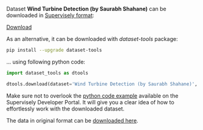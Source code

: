 Dataset **Wind Turbine Detection (by Saurabh Shahane)** can be downloaded in [Supervisely format](https://developer.supervisely.com/api-references/supervisely-annotation-json-format):

 [Download](https://assets.supervisely.com/supervisely-supervisely-assets-public/teams_storage/W/a/hl/M6hs4EGh3Zbm87oXM0QJwEk0CLVWnqODhFq4c7gZaVoVSBpC4oMgV3Yl2YRfj3MbqeIFK7AMTyFfvqSgcxyUn5ecJ7AKVjuHCfPNPhfN6zfciDyLfOUKSYs5woAS.tar)

As an alternative, it can be downloaded with *dataset-tools* package:
``` bash
pip install --upgrade dataset-tools
```

... using following python code:
``` python
import dataset_tools as dtools

dtools.download(dataset='Wind Turbine Detection (by Saurabh Shahane)', dst_dir='~/dataset-ninja/')
```
Make sure not to overlook the [python code example](https://developer.supervisely.com/getting-started/python-sdk-tutorials/iterate-over-a-local-project) available on the Supervisely Developer Portal. It will give you a clear idea of how to effortlessly work with the downloaded dataset.

The data in original format can be [downloaded here](https://www.kaggle.com/datasets/saurabhshahane/wind-turbine-obj-detection/download?datasetVersionNumber=1).